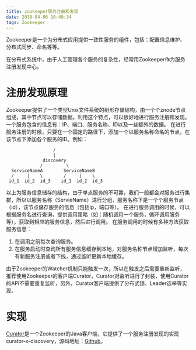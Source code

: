 ```yaml
---
title: zookeeper服务注册和发现
date: 2019-04-06 16:49:34
tags: Zookeeper
---
```

Zookeeper是一个为分布式应用提供一致性服务的组件，包括：配置信息维护、分布式同步、命名等等。
<!-- more -->
在分布式系统中，由于人工管理各个服务的复杂性，经常用Zookeeper作为服务注册发现中心。
# 注册发现原理
Zookeeper提供了一个类型Unix文件系统的树形存储结构，由一个个znode节点组成，其中节点可以存储数据。利用这个特点，可以很好地进行服务注册和发现。
一个服务包含的信息有：IP、端口、服务名称、ID以及一些额外的数据。
在进行服务注册的时候，只要在一个固定的路径下，添加一个以服务名称命名的节点，在该节点下添加各个服务的ID。例如：
```
                  /
                  |
              discovery
             /         \
  ServiceNameA        ServiceNameB
  /     |    \        /     |    \
 id_1  id_2  id_3    id_1  id_2  id_3
```
以上为服务信息储存的结构，由于单点服务的不可靠，我们一般都会对服务进行集群，所以以服务名称（ServieName）进行分组，服务名称下是一个个服务节点（id），该节点储存服务的信息（包括ip，端口等）。
在进行服务调用的时候，可以根据服务名进行查询，提供调用策略（如：随机调用一个服务，循环调用服务等），获取到相应的服务信息，然后进行调用。
在服务调用的时候有多种方法获取服务信息：
1. 在调用之前每次查询服务。
2. 在服务启动时查询所有服务信息缓存到本地，对服务名称节点增加监听，每次有新服务注册或者下线，通过监听更新本地缓存。

由于Zookeeper的Watcher机制只能触发一次，所以在触发之后需要重新监听，推荐使用Zookeeper的客户端Curator，Curator对监听进行了封装，使用Curator的API不需要重复监听，另外，Curator客户端提供了分布式锁、Leader选举等实现。
# 实现
[Curator](http://curator.apache.org/)是一个Zookeeper的Java客户端，它提供了一个服务注册发现的实现curator-x-discovery，源码地址：[Github](https://github.com/apache/curator)。